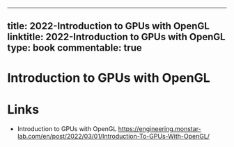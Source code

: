 
---
title: 2022-Introduction to GPUs with OpenGL
linktitle: 2022-Introduction to GPUs with OpenGL
type: book
commentable: true
---

# Introduction to GPUs with OpenGL

# Links

- Introduction to GPUs with OpenGL https://engineering.monstar-lab.com/en/post/2022/03/01/Introduction-To-GPUs-With-OpenGL/

    